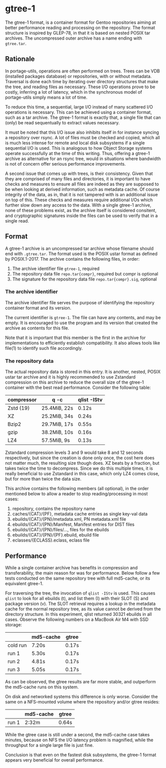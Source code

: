 gtree-1
=======
The gtree-1 format, is a container format for Gentoo repositories aiming
at better performance reading and processing on the repository.  The
format structure is inspired by GLEP-78, in that it is based on nested
POSIX tar archives.  The uncompressed outer archive has a name ending
with `gtree.tar`.

Rationale
---------
In portage-utils, operations are often performed on trees.  Trees can be
VDB (installed packages database) or repositories, with or without
metadata.  Traversal is done each time by iterating over directory
structures that make the tree, and reading files as necessary.  These
I/O operations prove to be costly, inferring a lot of latency, which in
the synchronous model of portage-utils simply means a lot of time.

To reduce this time, a sequential, large I/O instead of many scattered
I/O operations is necessary.  This can be achieved using a container
format, such as a tar archive.  The gtree-1 format is exactly that, a
single file that can (only) be read sequentually to extract values
necessary.

It must be noted that this I/O issue also inhibits itself in for
instance syncing a repository over rsync.  A lot of files must be
checked and copied, which all is much less intense for remote and
local disk subsystems if a single sequential I/O is used.  This is
analogous to how Object Storage systems operate successfully at the time
of this writing.  Thus, offering a gtree-1 archive as alternative for an
rsync tree, would in situations where bandwidth is not of concern offer
serious performance improvements.

A second issue that comes up with trees, is their consistency.  Given
that they are comprised of many files and directories, it is important
to have checks and measures to ensure all files are indeed as they are
supposed to be when looking at derived information, such as metadata
cache.  Of course integrity of the data, as in, that it is not tampered
with is an additional issue on top of this.  These checks and measures
require additional I/Os which further slow down any access to the data.
With a single gtree-1 archive, none of these problems exist, as the
archive itself is considered consitent, and cryptographic signatures
inside the files can be used to verify that in a single read.

Format
------
A gtree-1 archive is an uncompressed tar archive whose filename should
end with `.gtree.tar`.  The format used is the POSIX ustar format as
defined by POSIX.1-2017.  The archive contains the following files, in
order:
1. The archive identifier file `gtree-1`, required
2. The repository data file `repo.tar{compr}`, required but compr is optional
3. The signature for the repository data file `repo.tar{compr}.sig`, optional

### The archive identifier
The archive identifier file serves the purpose of identifying the
repository container format and its version.

The current identifier is `gtree-1`.  The file can have any contents,
and may be empty.  It is encouraged to use the program and its version
that created the archive as contents for this file.

Note that it is important that this member is the first in the archive
for implementations to efficiently establish compatibility.  It also
allows tools like file(1) to identify such file accordingly.

### The repository data
The actual repository data is stored in this entry.  It is another,
nested, POSIX ustar tar archive and it is highly recommended to use
Zstandard compression on this archive to reduce the overall size of the
gtree-1 container with the best read performance.  Consider the
following table:

| compressor | q -c         | qlist -IStv |
| ---------- | ------------ | ----------- |
| Zstd (19)  | 25.4MiB, 22s | 0.12s       |
| XZ         | 25.2MiB, 34s | 0.24s       |
| Bzip2      | 29.7MiB, 17s | 0.55s       |
| gzip       | 38.2MiB, 10s | 0.16s       |
| LZ4        | 57.5MiB,  9s | 0.13s       |

Zstandard compression levels 3 and 9 would take 8 and 12 seconds
respectively, but since the creation is done only once, the cost here
does not matter much, the resulting size though does.  XZ beats by a
fraction, but takes twice the time to decompress.  Since we do this
multiple times, it is really beneficial to use Zstandard in this case,
which only LZ4 comes close, but for more than twice the data size.

This archive contains the following members (all optional), in the order
mentioned below to allow a reader to stop reading/processing in most
cases:
1. repository, contains the repository name
2. caches/{CAT}/{PF}, metadata cache entries as single key-val data
3. ebuilds/{CAT}/{PN}/metadata.xml, PN metadata.xml file
4. ebuilds/{CAT}/{PN}/Manifest, Manifest entries for DIST files
5. ebuilds/{CAT}/{PN}/files/..., files for the ebuilds
6. ebuilds/{CAT}/{PN}/{PF}.ebuild, ebuild file
7. eclasses/{ECLASS}.eclass, eclass file

Performance
-----------
While a single container archive has benefits in compression and
transferability, the main reason for was for performance.  Below follow
a few tests conducted on the same repository tree with full md5-cache,
or its equivalent gtree-1.

For traversing the tree, the invocation of `qlist -IStv` is used.  This
causes `qlist` to look for all ebuilds (t), and list them (I) with their
SLOT (S) and package version (v).  The SLOT retrieval requires a lookup
in the metadata cache for the normal repository tree, as its value
cannot be derived from the directory structure.  In this experiment,
qlist returned 30321 ebuilds in all cases.  Observe the following
numbers on a MacBook Air M4 with SSD storage:

|           | md5-cache | gtree |
| --------- | --------- | ----- |
| cold run  | 7.20s     | 0.17s |
| run 1     | 5.30s     | 0.17s |
| run 2     | 4.81s     | 0.17s |
| run 3     | 5.05s     | 0.17s |

As can be observed, the gtree results are far more stable, and
outperform the md5-cache runs on this system.

On disk and networked systems this difference is only worse.  Consider
the same on a NFS-mounted volume where the repository and/or gtree
resides:

|           | md5-cache | gtree |
| --------- | --------- | ----- |
| run 1     | 2:32m     | 0.64s |

While the gtree case is still under a second, the md5-cache case takes
minutes, because on NFS the I/O latency problem is magnified, while the
throughput for a single large file is just fine.

Conclusion is that even on the fastest disk subsystems, the gtree-1 format
appears very beneficial for overall performance.
